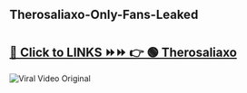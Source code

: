 
 ## Therosaliaxo-Only-Fans-Leaked

# <h2><a href="https://clipsfans.com/Therosaliaxo&ref=git">🔗 Click to LINKS ⏩⏩ 👉 🟢 Therosaliaxo </a></h2>

<a href="https://clipsfans.com/Therosaliaxo&ref=git" rel="nofollow" data-target="animated-image.originalLink"><img src="https://i.ibb.co.com/xMMVF88/686577567.gif" alt="Viral Video Original" style="max-width: 100%; display: inline-block;" data-target="animated-image.originalImage"></a>
